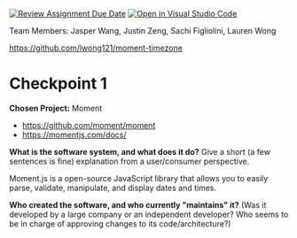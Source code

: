 [![Review Assignment Due Date](https://classroom.github.com/assets/deadline-readme-button-24ddc0f5d75046c5622901739e7c5dd533143b0c8e959d652212380cedb1ea36.svg)](https://classroom.github.com/a/ZL2e6lYH)
[![Open in Visual Studio Code](https://classroom.github.com/assets/open-in-vscode-718a45dd9cf7e7f842a935f5ebbe5719a5e09af4491e668f4dbf3b35d5cca122.svg)](https://classroom.github.com/online_ide?assignment_repo_id=11093023&assignment_repo_type=AssignmentRepo)

Team Members: Jasper Wang, Justin Zeng, Sachi Figliolini, Lauren Wong

https://github.com/lwong121/moment-timezone

# Checkpoint 1

**Chosen Project:** Moment
- https://github.com/moment/moment
- https://momentjs.com/docs/

**What is the software system, and what does it do?** Give a short (a few sentences is fine) explanation from a user/consumer perspective.

Moment.js is a open-source JavaScript library that allows you to easily parse, validate, manipulate, and display dates and times.

**Who created the software, and who currently "maintains" it?** (Was it developed by a large company or an independent developer? Who seems to be in charge of approving changes to its code/architecture?)


